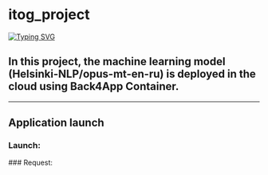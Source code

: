 # itog_project
[![Typing SVG](http://readme-typing-svg.herokuapp.com?font=Fira+Code&pause=1000&background=FFFFFF00&random=false&width=600&lines=This+is+the+final+software+engineering+project)](https://git.io/typing-svg)
## In this project, the machine learning model (Helsinki-NLP/opus-mt-en-ru) is deployed in the cloud using Back4App Container.
___________
## Application launch
### Launch: 
<uvicorn main:app>
### Request:
<curl -X 'POST' 'http://127.0.0.1:8000/predict/' -H 'Content-Type: application/json' -d '{"text": "cat"}'>
